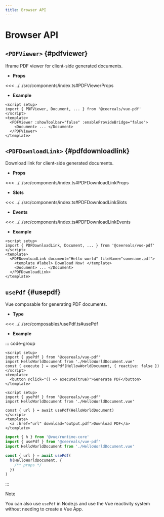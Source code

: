 ```yaml
---
title: Browser API
---
```


# Browser API

## `<PDFViewer>` <Badge type="info" text="component" /> {#pdfviewer}

Iframe PDF viewer for client-side generated documents.

- **Props**

<<< ../../src/components/index.ts#PDFViewerProps

- **Example**

```vue
<script setup>
import { PDFViewer, Document, ... } from '@ceereals/vue-pdf'
</script>
<template>
  <PDFViewer :showToolbar="false" :enableProvideBridge="false">
    <Document> ... </Document>
  </PDFViewer>
</template>
```

## `<PDFDownloadLink>` <Badge type="info" text="component" /> {#pdfdownloadlink}

Download link for client-side generated documents.

- **Props**

<<< ../../src/components/index.ts#PDFDownloadLinkProps

- **Slots**

<<< ../../src/components/index.ts#PDFDownloadLinkSlots

- **Events**

<<< ../../src/components/index.ts#PDFDownloadLinkEvents

- **Example**

```vue
<script setup>
import { PDFDownloadLink, Document, ... } from '@ceereals/vue-pdf'
</script>
<template>
  <PDFDownloadLink document="Hello world" fileName="somename.pdf">
    <template #label> Download Now! </template>
    <Document> ... </Document>
  </PDFDownloadLink>
</template>
```

## `usePdf` <Badge type="info" text="composable" /> {#usepdf}

Vue composable for generating PDF documents.

- **Type**

<<< ../../src/composables/usePdf.ts#usePdf

- **Example**

::: code-group

```vue [MyComponent.vue]
<script setup>
import { usePdf } from '@ceereals/vue-pdf'
import HelloWorldDocument from './HelloWorldDocument.vue'
const { execute } = usePdf(HellowWorldDocument, { reactive: false })
</script>
<template>
  <button @click="() => execute(true)">Generate PDF</button>
</template>
```

```vue [MyAsyncComponent.vue]
<script setup>
import { usePdf } from '@ceereals/vue-pdf'
import HelloWorldDocument from './HelloWorldDocument.vue'

const { url } = await usePdf(HelloWorldDocument)
</script>
<template>
  <a :href="url" download="output.pdf">Download PDF</a>
</template>
```

```ts [MyScript.ts]
import { h } from '@vue/runtime-core'
import { usePdf } from '@ceereals/vue-pdf'
import HelloWorldDocument from './HelloWorldDocument.vue'

const { url } = await usePdf(
  h(HelloWorldDocument, {
    /** props */
  })
)
```

:::
> [!Note]
> You can also use `usePdf` in Node.js and use the Vue reactivity system without needing to create a Vue App.

